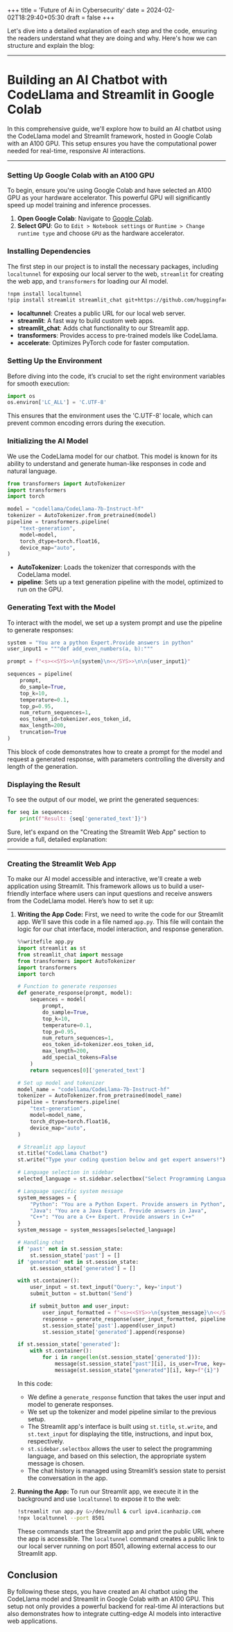 +++
title = 'Future of Ai in Cybersecurity'
date = 2024-02-02T18:29:40+05:30
draft = false
+++

Let's dive into a detailed explanation of each step and the code, ensuring the readers understand what they are doing and why. Here's how we can structure and explain the blog:

---

# Building an AI Chatbot with CodeLlama and Streamlit in Google Colab

In this comprehensive guide, we'll explore how to build an AI chatbot using the CodeLlama model and Streamlit framework, hosted in Google Colab with an A100 GPU. This setup ensures you have the computational power needed for real-time, responsive AI interactions.

---

### Setting Up Google Colab with an A100 GPU
To begin, ensure you're using Google Colab and have selected an A100 GPU as your hardware accelerator. This powerful GPU will significantly speed up model training and inference processes.

1. **Open Google Colab**: Navigate to [Google Colab](https://colab.research.google.com/).
2. **Select GPU**: Go to `Edit > Notebook settings` or `Runtime > Change runtime type` and choose `GPU` as the hardware accelerator.

### Installing Dependencies
The first step in our project is to install the necessary packages, including `localtunnel` for exposing our local server to the web, `streamlit` for creating the web app, and `transformers` for loading our AI model.

```bash
!npm install localtunnel
!pip install streamlit streamlit_chat git+https://github.com/huggingface/transformers.git@main accelerate
```

- **localtunnel**: Creates a public URL for our local web server.
- **streamlit**: A fast way to build custom web apps.
- **streamlit_chat**: Adds chat functionality to our Streamlit app.
- **transformers**: Provides access to pre-trained models like CodeLlama.
- **accelerate**: Optimizes PyTorch code for faster computation.

### Setting Up the Environment
Before diving into the code, it’s crucial to set the right environment variables for smooth execution:

```python
import os
os.environ['LC_ALL'] = 'C.UTF-8'
```

This ensures that the environment uses the 'C.UTF-8' locale, which can prevent common encoding errors during the execution.

### Initializing the AI Model
We use the CodeLlama model for our chatbot. This model is known for its ability to understand and generate human-like responses in code and natural language.

```python
from transformers import AutoTokenizer
import transformers
import torch

model = "codellama/CodeLlama-7b-Instruct-hf"
tokenizer = AutoTokenizer.from_pretrained(model)
pipeline = transformers.pipeline(
    "text-generation",
    model=model,
    torch_dtype=torch.float16,
    device_map="auto",
)
```

- **AutoTokenizer**: Loads the tokenizer that corresponds with the CodeLlama model.
- **pipeline**: Sets up a text generation pipeline with the model, optimized to run on the GPU.

### Generating Text with the Model
To interact with the model, we set up a system prompt and use the pipeline to generate responses:

```python
system = "You are a python Expert.Provide answers in python"
user_input1 = """def add_even_numbers(a, b):"""

prompt = f"<s><<SYS>>\n{system}\n<</SYS>>\n\n{user_input1}"

sequences = pipeline(
    prompt,
    do_sample=True,
    top_k=10,
    temperature=0.1,
    top_p=0.95,
    num_return_sequences=1,
    eos_token_id=tokenizer.eos_token_id,
    max_length=200,
    truncation=True
)
```

This block of code demonstrates how to create a prompt for the model and request a generated response, with parameters controlling the diversity and length of the generation.

### Displaying the Result
To see the output of our model, we print the generated sequences:

```python
for seq in sequences:
    print(f"Result: {seq['generated_text']}")
```

Sure, let's expand on the "Creating the Streamlit Web App" section to provide a full, detailed explanation:

---
### Creating the Streamlit Web App

To make our AI model accessible and interactive, we'll create a web application using Streamlit. This framework allows us to build a user-friendly interface where users can input questions and receive answers from the CodeLlama model. Here’s how to set it up:

1. **Writing the App Code:**
   First, we need to write the code for our Streamlit app. We'll save this code in a file named `app.py`. This file will contain the logic for our chat interface, model interaction, and response generation.

    ```python
    %%writefile app.py
    import streamlit as st
    from streamlit_chat import message
    from transformers import AutoTokenizer
    import transformers
    import torch

    # Function to generate responses
    def generate_response(prompt, model):
        sequences = model(
            prompt,
            do_sample=True,
            top_k=10,
            temperature=0.1,
            top_p=0.95,
            num_return_sequences=1,
            eos_token_id=tokenizer.eos_token_id,
            max_length=200,
            add_special_tokens=False
        )
        return sequences[0]['generated_text']

    # Set up model and tokenizer
    model_name = "codellama/CodeLlama-7b-Instruct-hf"
    tokenizer = AutoTokenizer.from_pretrained(model_name)
    pipeline = transformers.pipeline(
        "text-generation",
        model=model_name,
        torch_dtype=torch.float16,
        device_map="auto",
    )

    # Streamlit app layout
    st.title("CodeLlama Chatbot")
    st.write("Type your coding question below and get expert answers!")

    # Language selection in sidebar
    selected_language = st.sidebar.selectbox("Select Programming Language", ["Python", "Java", "C++"])

    # Language specific system message
    system_messages = {
        "Python": "You are a Python Expert. Provide answers in Python",
        "Java": "You are a Java Expert. Provide answers in Java",
        "C++": "You are a C++ Expert. Provide answers in C++"
    }
    system_message = system_messages[selected_language]

    # Handling chat
    if 'past' not in st.session_state:
        st.session_state['past'] = []
    if 'generated' not in st.session_state:
        st.session_state['generated'] = []

    with st.container():
        user_input = st.text_input("Query:", key='input')
        submit_button = st.button('Send')

        if submit_button and user_input:
            user_input_formatted = f"<s><<SYS>>\n{system_message}\n<</SYS>>\n\n{user_input}"
            response = generate_response(user_input_formatted, pipeline)
            st.session_state['past'].append(user_input)
            st.session_state['generated'].append(response)

    if st.session_state['generated']:
        with st.container():
            for i in range(len(st.session_state['generated'])):
                message(st.session_state["past"][i], is_user=True, key=f"{i}_user")
                message(st.session_state["generated"][i], key=f"{i}")
    ```

    In this code:
    
    - We define a `generate_response` function that takes the user input and model to generate responses.
    - We set up the tokenizer and model pipeline similar to the previous setup.
    - The Streamlit app's interface is built using `st.title`, `st.write`, and `st.text_input` for displaying the title, instructions, and input box, respectively.
    - `st.sidebar.selectbox` allows the user to select the programming language, and based on this selection, the appropriate system message is chosen.
    - The chat history is managed using Streamlit’s session state to persist the conversation in the app.

2. **Running the App:**
   To run our Streamlit app, we execute it in the background and use `localtunnel` to expose it to the web:

    ```bash
    !streamlit run app.py &>/dev/null & curl ipv4.icanhazip.com
    !npx localtunnel --port 8501
    ```

    These commands start the Streamlit app and print the public URL where the app is accessible. The `localtunnel` command creates a public link to our local server running on port 8501, allowing external access to our Streamlit app.

## Conclusion
By following these steps, you have created an AI chatbot using the CodeLlama model and Streamlit in Google Colab with an A100 GPU. This setup not only provides a powerful backend for real-time AI interactions but also demonstrates how to integrate cutting-edge AI models into interactive web applications.
